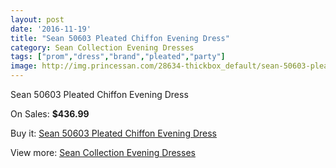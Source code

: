 ```yaml
---
layout: post
date: '2016-11-19'
title: "Sean 50603 Pleated Chiffon Evening Dress"
category: Sean Collection Evening Dresses
tags: ["prom","dress","brand","pleated","party"]
image: http://img.princessan.com/28634-thickbox_default/sean-50603-pleated-chiffon-evening-dress.jpg
---
```

Sean 50603 Pleated Chiffon Evening Dress

On Sales: **$436.99**
<a href="https://www.princessan.com/en/13045-sean-50603-pleated-chiffon-evening-dress.html"><amp-img layout="responsive" width="600" height="600" src="//img.princessan.com/28634-thickbox_default/sean-50603-pleated-chiffon-evening-dress.jpg" alt="Sean 50603 Pleated Chiffon Evening Dress 0" /></a>

Buy it: [Sean 50603 Pleated Chiffon Evening Dress](https://www.princessan.com/en/13045-sean-50603-pleated-chiffon-evening-dress.html "Sean 50603 Pleated Chiffon Evening Dress")

View more: [Sean Collection Evening Dresses](https://www.princessan.com/en/94- "Sean Collection Evening Dresses")
